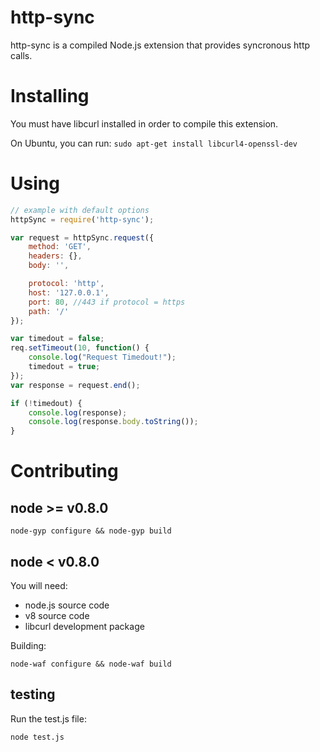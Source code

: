 # http-sync

http-sync is a compiled Node.js extension that provides syncronous http calls.

# Installing

You must have libcurl installed in order to compile this extension.

On Ubuntu, you can run: `sudo apt-get install libcurl4-openssl-dev`

# Using

```javascript
// example with default options
httpSync = require('http-sync');

var request = httpSync.request({
    method: 'GET',
    headers: {},
    body: '',

    protocol: 'http',
    host: '127.0.0.1',
    port: 80, //443 if protocol = https
    path: '/'
});

var timedout = false;
req.setTimeout(10, function() {
    console.log("Request Timedout!");
    timedout = true;
});
var response = request.end();

if (!timedout) {
    console.log(response);
    console.log(response.body.toString());
}
```

# Contributing

## node >= v0.8.0

`node-gyp configure && node-gyp build`

## node < v0.8.0

You will need:

* node.js source code
* v8 source code
* libcurl development package

Building:

    node-waf configure && node-waf build

## testing

Run the test.js file:

    node test.js

